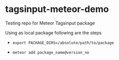 tagsinput-meteor-demo
=====================

Testing repo for Meteor Tagsinput package 


Using as local package following are the steps

- `export PACKAGE_DIRS=/absolute/path/to/package`

- `meteor add package_name@version_no`